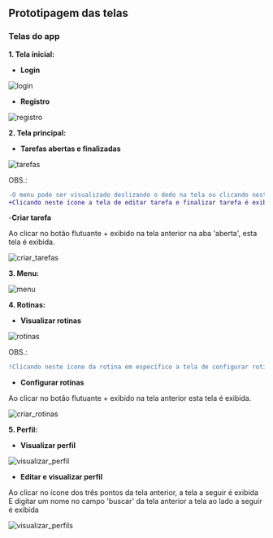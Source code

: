 ## Prototipagem das telas

### Telas do app

**1. Tela inicial:**

- **Login**

![login](../images/telas_login.png)

- **Registro**

![registro](../images/telas_registro_de_usuario.png)

**2. Tela principal:**

- **Tarefas abertas e finalizadas**

![tarefas](../images/telas_visualizar_tarefas.png)

OBS.:
```diff
-O menu pode ser visualizado deslizando o dedo na tela ou clicando neste ícone.
+Clicando neste ícone a tela de editar tarefa e finalizar tarefa é exibida.
```

-**Criar tarefa**

Ao clicar no botão flutuante + exibido na tela anterior na aba 'aberta', esta tela é exibida.

![criar_tarefas](../images/telas_cadastrar_tarefa.png)

**3. Menu:**

![menu](../images/telas_menu_deslizante.png)

**4. Rotinas:**

- **Visualizar rotinas**

![rotinas](../images/telas_rotinas.png)

OBS.:
```diff
!Clicando neste ícone da rotina em específico a tela de configurar rotina é exibida (tela a seguir).
```

- **Configurar rotinas**

Ao clicar no botão flutuante + exibido na tela anterior esta tela é exibida.

![criar_rotinas](../images/telas_criar_rotina.png)

**5. Perfil:**

- **Visualizar perfil**

![visualizar_perfil](../images/telas_visualizar_perfil.png)

- **Editar e visualizar perfil**

Ao clicar no ícone dos três pontos da tela anterior, a tela a seguir é exibida
E digitar um nome no campo 'buscar' da tela anterior a tela ao lado a seguir é exibida

![visualizar_perfils](../images/telas_detalhes_do_perfil.png)
